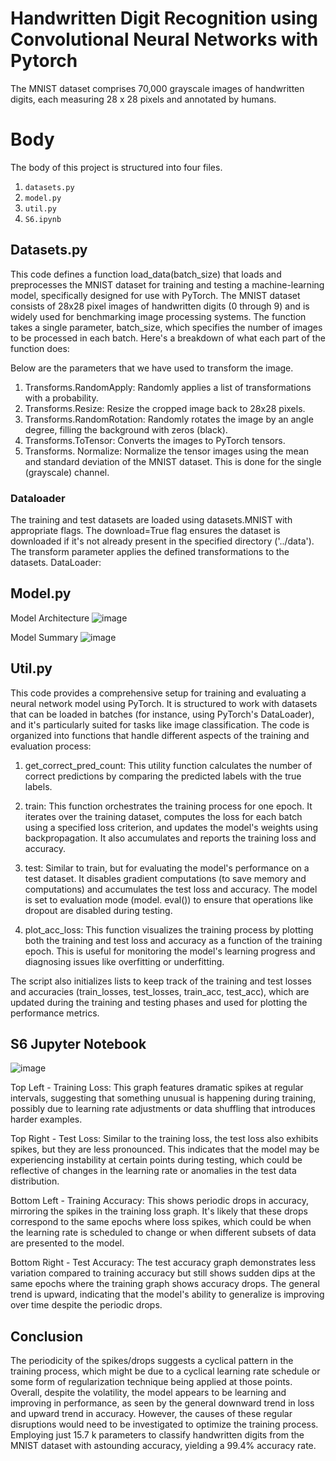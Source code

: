 # Handwritten Digit Recognition using Convolutional Neural Networks with Pytorch

The MNIST dataset comprises 70,000 grayscale images of handwritten digits, each measuring 28 x 28 pixels and annotated by humans. 

# Body 
The body of this project is structured into four files.
1. `datasets.py`
2. `model.py`
3. `util.py`
4. `S6.ipynb` 

## Datasets.py

This code defines a function load_data(batch_size) that loads and preprocesses the MNIST dataset for training and testing a machine-learning model, specifically designed for use with PyTorch. The MNIST dataset consists of 28x28 pixel images of handwritten digits (0 through 9) and is widely used for benchmarking image processing systems. The function takes a single parameter, batch_size, which specifies the number of images to be processed in each batch. Here's a breakdown of what each part of the function does:

Below are the parameters that we have used to transform the image.

1. Transforms.RandomApply: Randomly applies a list of transformations with a probability.
2. Transforms.Resize: Resize the cropped image back to 28x28 pixels.
3. Transforms.RandomRotation: Randomly rotates the image by an angle degree, filling the background with zeros (black).
4. Transforms.ToTensor: Converts the images to PyTorch tensors.
5. Transforms. Normalize: Normalize the tensor images using the mean and standard deviation of the MNIST dataset. This is done for the single (grayscale) channel.

### Dataloader 
The training and test datasets are loaded using datasets.MNIST with appropriate flags. The download=True flag ensures the dataset is downloaded if it's not already present in the specified directory ('../data'). The transform parameter applies the defined transformations to the datasets.
DataLoader:


## Model.py
Model Architecture 
![image](https://github.com/Omkar1634/ERA_V2_Omkar/assets/64948764/cc75d140-b9ee-4c06-a133-83da0cfd6458)


Model Summary
![image](https://github.com/Omkar1634/ERA_V2_Omkar/assets/64948764/4d695331-517f-4fdf-93fb-1eea82f78e3b)



## Util.py
This code provides a comprehensive setup for training and evaluating a neural network model using PyTorch. It is structured to work with datasets that can be loaded in batches (for instance, using PyTorch's DataLoader), and it's particularly suited for tasks like image classification. The code is organized into functions that handle different aspects of the training and evaluation process:

1. get_correct_pred_count: This utility function calculates the number of correct predictions by comparing the predicted labels with the true labels.

2. train: This function orchestrates the training process for one epoch. It iterates over the training dataset, computes the loss for each batch using a specified loss criterion, and updates the model's weights using backpropagation. It also accumulates and reports the training loss and accuracy.

3. test: Similar to train, but for evaluating the model's performance on a test dataset. It disables gradient computations (to save memory and computations) and accumulates the test loss and accuracy. The model is set to evaluation mode (model. eval()) to ensure that operations like dropout are disabled during testing.

4. plot_acc_loss: This function visualizes the training process by plotting both the training and test loss and accuracy as a function of the training epoch. This is useful for monitoring the model's learning progress and diagnosing issues like overfitting or underfitting.

The script also initializes lists to keep track of the training and test losses and accuracies (train_losses, test_losses, train_acc, test_acc), which are updated during the training and testing phases and used for plotting the performance metrics.

## S6 Jupyter Notebook
![image](https://github.com/Omkar1634/ERA_V2_Omkar/assets/64948764/84ba427a-0d34-40cd-bbde-dff72e3e0c78)

Top Left - Training Loss: This graph features dramatic spikes at regular intervals, suggesting that something unusual is happening during training, possibly due to learning rate adjustments or data shuffling that introduces harder examples.

Top Right - Test Loss: Similar to the training loss, the test loss also exhibits spikes, but they are less pronounced. This indicates that the model may be experiencing instability at certain points during testing, which could be reflective of changes in the learning rate or anomalies in the test data distribution.

Bottom Left - Training Accuracy: This shows periodic drops in accuracy, mirroring the spikes in the training loss graph. It's likely that these drops correspond to the same epochs where loss spikes, which could be when the learning rate is scheduled to change or when different subsets of data are presented to the model.

Bottom Right - Test Accuracy: The test accuracy graph demonstrates less variation compared to training accuracy but still shows sudden dips at the same epochs where the training graph shows accuracy drops. The general trend is upward, indicating that the model's ability to generalize is improving over time despite the periodic drops.

## Conclusion
The periodicity of the spikes/drops suggests a cyclical pattern in the training process, which might be due to a cyclical learning rate schedule or some form of regularization technique being applied at those points. Overall, despite the volatility, the model appears to be learning and improving in performance, as seen by the general downward trend in loss and upward trend in accuracy. However, the causes of these regular disruptions would need to be investigated to optimize the training process. Employing just 15.7 k parameters to classify handwritten digits from the MNIST dataset with astounding accuracy, yielding a 99.4% accuracy rate. 
